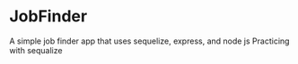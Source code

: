 # JobFinder
A simple job finder app that uses sequelize, express, and node js
Practicing with sequalize